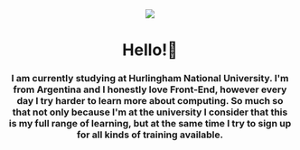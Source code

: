 <div id="header" align="center">
  <img src="http://drive.google.com/uc?export=view&id=1eBi2Frc6I2uQ0BVYMailf09MBx-bXdmZ"/>
  <h1 align="center">Hello!👋</h1>
  <h3 align="center">
    I am currently studying at Hurlingham National University. I'm from Argentina and I honestly love Front-End, however every day I try harder to learn       more about computing. So much so that not only because I'm at the university I consider that this is my full range of learning, but at the same time I     try to sign up for all kinds of training available.
  </h3>
</div>
